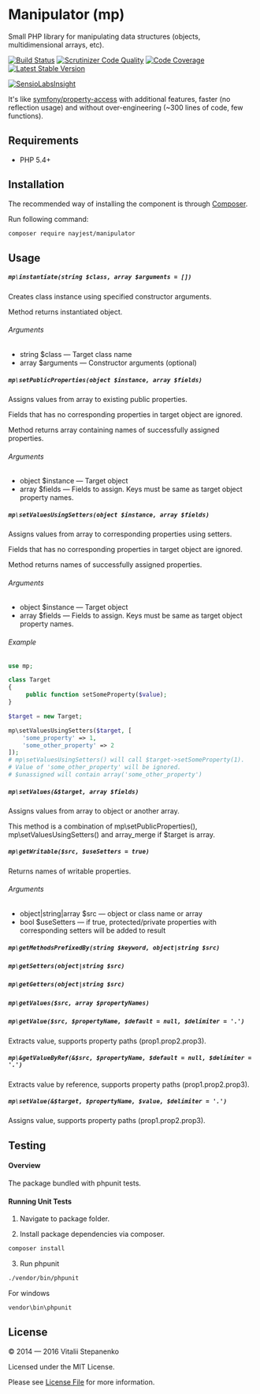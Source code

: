 Manipulator (mp)
=======

Small PHP library for manipulating data structures (objects, multidimensional arrays, etc).


[![Build Status](https://travis-ci.org/Nayjest/manipulator.svg)](https://travis-ci.org/Nayjest/manipulator)
[![Scrutinizer Code Quality](https://scrutinizer-ci.com/g/Nayjest/manipulator/badges/quality-score.png?b=master)](https://scrutinizer-ci.com/g/Nayjest/manipulator/?branch=master)
[![Code Coverage](https://scrutinizer-ci.com/g/Nayjest/manipulator/badges/coverage.png?b=master)](https://scrutinizer-ci.com/g/Nayjest/manipulator/?branch=master)
[![Latest Stable Version](https://img.shields.io/packagist/v/nayjest/manipulator.svg)](https://packagist.org/packages/nayjest/manipulator)

[![SensioLabsInsight](https://insight.sensiolabs.com/projects/4c4b3aa4-e366-456e-8065-67033d2a8080/big.png)](https://insight.sensiolabs.com/projects/4c4b3aa4-e366-456e-8065-67033d2a8080)

It's like
[symfony/property-access](http://symfony.com/doc/current/components/property_access/index.html)
with  additional features, faster (no reflection usage) and without over-engineering (~300 lines of code, few functions).

## Requirements

* PHP 5.4+

## Installation

The recommended way of installing the component is through [Composer](https://getcomposer.org).

Run following command:

```bash
composer require nayjest/manipulator
```

## Usage

##### `mp\instantiate(string $class, array $arguments = [])`

Creates class instance using specified constructor arguments.

Method returns instantiated object.

###### Arguments

* string $class &mdash; Target class name
* array $arguments &mdash; Constructor arguments (optional)



##### `mp\setPublicProperties(object $instance, array $fields)`

Assigns values from array to existing public properties.

Fields that has no corresponding properties in target object are ignored.

Method returns array containing names of successfully assigned properties.

###### Arguments

* object $instance &mdash; Target object
* array $fields &mdash; Fields to assign. Keys must be same as target object property names.



##### `mp\setValuesUsingSetters(object $instance, array $fields)`

Assigns values from array to corresponding properties using setters.

Fields that has no corresponding properties in target object are ignored.

Method returns names of successfully assigned properties.

###### Arguments

* object $instance &mdash; Target object
* array $fields &mdash; Fields to assign. Keys must be same as target object property names.

###### Example

```php
use mp;

class Target
{
     public function setSomeProperty($value);
}

$target = new Target;

mp\setValuesUsingSetters($target, [
    'some_property' => 1,
    'some_other_property' => 2
]);
# mp\setValuesUsingSetters() will call $target->setSomeProperty(1).
# Value of 'some_other_property' will be ignored.
# $unassigned will contain array('some_other_property')
```

##### `mp\setValues(&$target, array $fields)`

Assigns values from array to object or another array.

This method is a combination of mp\setPublicProperties(), mp\setValuesUsingSetters() and array_merge if $target is array.



##### `mp\getWritable($src, $useSetters = true)`

Returns names of writable properties.

###### Arguments

* object|string|array $src &mdash; object or class name or array
* bool $useSetters &mdash; if true, protected/private properties with corresponding setters will be added to result

##### `mp\getMethodsPrefixedBy(string $keyword, object|string $src)`


##### `mp\getSetters(object|string $src)`


##### `mp\getGetters(object|string $src)`


##### `mp\getValues($src, array $propertyNames)`


##### `mp\getValue($src, $propertyName, $default = null, $delimiter = '.')`

Extracts value, supports property paths (prop1.prop2.prop3).


##### `mp\&getValueByRef(&$src, $propertyName, $default = null, $delimiter = '.')`

Extracts value by reference, supports property paths (prop1.prop2.prop3).


##### `mp\setValue(&$target, $propertyName, $value, $delimiter = '.')`

Assigns value, supports property paths (prop1.prop2.prop3).



## Testing

#### Overview

The package bundled with phpunit tests.

#### Running Unit Tests

1) Navigate to package folder.

2) Install package dependencies via composer.

```bash
composer install
```

3) Run phpunit

```bash
./vendor/bin/phpunit
```

For windows

```bash
vendor\bin\phpunit
```

## License

© 2014 — 2016 Vitalii Stepanenko

Licensed under the MIT License.

Please see [License File](LICENSE) for more information.
